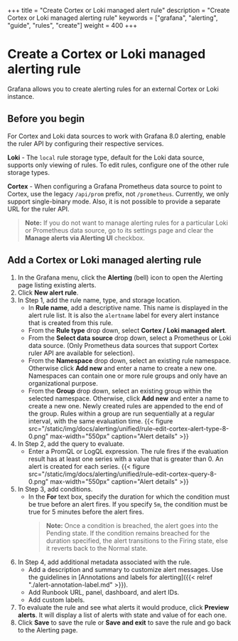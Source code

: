 +++
title = "Create Cortex or Loki managed alert rule"
description = "Create Cortex or Loki managed alerting rule"
keywords = ["grafana", "alerting", "guide", "rules", "create"]
weight = 400
+++

# Create a Cortex or Loki managed alerting rule

Grafana allows you to create alerting rules for an external Cortex or Loki instance. 

## Before you begin

For Cortex and Loki data sources to work with Grafana 8.0 alerting, enable the ruler API by configuring their respective services. 

**Loki** - The `local` rule storage type, default for the Loki data source, supports only viewing of rules. To edit rules, configure one of the other rule storage types. 

**Cortex** - When configuring a Grafana Prometheus data source to point to Cortex, use the legacy `/api/prom` prefix, not `/prometheus`. Currently, we only support single-binary mode. Also, it is not possible to provide a separate URL for the ruler API.

> **Note:** If you do not want to manage alerting rules for a particular Loki or Prometheus data source, go to its settings page and clear the **Manage alerts via Alerting UI** checkbox.

## Add a Cortex or Loki managed alerting rule

1. In the Grafana menu, click the **Alerting** (bell) icon to open the Alerting page listing existing alerts.
1. Click **New alert rule**. 
1. In Step 1, add the rule name, type, and storage location.
    - In **Rule name**, add a descriptive name. This name is displayed in the alert rule list. It is also the `alertname` label for every alert instance that is created from this rule.
    - From the **Rule type** drop down, select **Cortex / Loki managed alert**.
    - From the **Select data source** drop down, select a Prometheus or Loki data source. (Only Prometheus data sources that support Cortex ruler API are available for selection).
    - From the **Namespace** drop down, select an existing rule namespace. Otherwise click **Add new** and enter a name to create a new one. Namespaces can contain one or more rule groups and only have an organizational purpose.
    - From the **Group** drop down, select an existing group within the selected namespace. Otherwise, click **Add new** and enter a name to create a new one. Newly created rules are appended to the end of the group. Rules within a group are run sequentially at a regular interval, with the same evaluation time.
    {{< figure src="/static/img/docs/alerting/unified/rule-edit-cortex-alert-type-8-0.png" max-width="550px" caption="Alert details" >}}
1. In Step 2, add the query to evaluate.
    - Enter a PromQL or LogQL expression. The rule fires if the evaluation result has at least one series with a value that is greater than 0. An alert is created for each series.
    {{< figure src="/static/img/docs/alerting/unified/rule-edit-cortex-query-8-0.png" max-width="550px" caption="Alert details" >}}
1. In Step 3, add conditions.
    - In the **For** text box, specify the duration for which the condition must be true before an alert fires. If you specify `5m`, the condition must be true for 5 minutes before the alert fires.
        > **Note:** Once a condition is breached, the alert goes into the Pending state.  If the condition remains breached for the duration specified, the alert transitions to the Firing state, else it reverts back to the Normal state.  
1. In Step 4, add additional metadata associated with the rule.
    - Add a description and summary to customize alert messages. Use the guidelines in [Annotations and labels for alerting]({{< relref "./alert-annotation-label.md" >}}).
    -  Add Runbook URL, panel, dashboard, and alert IDs.  
    - Add custom labels.
1. To evaluate the rule and see what alerts it would produce, click **Preview alerts**. It will display a list of alerts with state and value of for each one.
1. Click **Save** to save the rule or **Save and exit** to save the rule and go back to the Alerting page.
